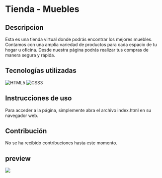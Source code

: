 # Tienda - Muebles

## Descripcion

Esta es una tienda virtual donde podrás encontrar los mejores muebles. Contamos con una amplia variedad de productos para cada espacio de tu hogar u oficina. Desde nuestra página podrás realizar tus compras de manera segura y rápida.

## Tecnologías utilizadas

![HTML5](https://img.shields.io/badge/html5-%23E34F26.svg?style=for-the-badge&logo=html5&logoColor=white)
![CSS3](https://img.shields.io/badge/css3-%231572B6.svg?style=for-the-badge&logo=css3&logoColor=white)

## Instrucciones de uso

Para acceder a la página, simplemente abra el archivo index.html en su navegador web.

## Contribución

No se ha recibido contribuciones hasta este momento.

## preview

![](https://i.imgur.com/s2PMNDI.png)
